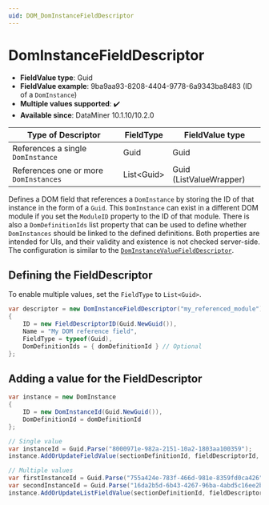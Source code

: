 ```yaml
---
uid: DOM_DomInstanceFieldDescriptor
---
```


# DomInstanceFieldDescriptor

- **FieldValue type**: Guid
- **FieldValue example**: 9ba9aa93-8208-4404-9778-6a9343ba8483 (ID of a `DomInstance`)
- **Multiple values supported**: :heavy_check_mark:
- **Available since**: DataMiner 10.1.10/10.2.0

| Type of Descriptor | FieldType | FieldValue type |
|--------------------|-----------|-----------------|
| References a single `DomInstance` | Guid | Guid |
| References one or more `DomInstances` | List\<Guid\> | Guid (ListValueWrapper) |

Defines a DOM field that references a `DomInstance` by storing the ID of that instance in the form of a `Guid`. This `DomInstance` can exist in a different DOM module if you set the `ModuleID` property to the ID of that module. There is also a `DomDefinitionIds` list property that can be used to define whether `DomInstances` should be linked to the defined definitions. Both properties are intended for UIs, and their validity and existence is not checked server-side. The configuration is similar to the [`DomInstanceValueFieldDescriptor`](xref:DOM_DomInstanceValueFieldDescriptor).

## Defining the FieldDescriptor

To enable multiple values, set the `FieldType` to `List<Guid>`.

```csharp
var descriptor = new DomInstanceFieldDescriptor("my_referenced_module")
{
    ID = new FieldDescriptorID(Guid.NewGuid()),
    Name = "My DOM reference field",
    FieldType = typeof(Guid), 
    DomDefinitionIds = { domDefinitionId } // Optional
};
```

## Adding a value for the FieldDescriptor

```csharp
var instance = new DomInstance
{
    ID = new DomInstanceId(Guid.NewGuid()),
    DomDefinitionId = domDefinitionId
};

// Single value
var instanceId = Guid.Parse("8000971e-982a-2151-10a2-1803aa100359");
instance.AddOrUpdateFieldValue(sectionDefinitionId, fieldDescriptorId, instanceId);

// Multiple values
var firstInstanceId = Guid.Parse("755a424e-783f-466d-981e-8359fd0ca426");
var secondInstanceId = Guid.Parse("16da2b5d-6b43-4267-96ba-4abd5c16ee2b");
instance.AddOrUpdateListFieldValue(sectionDefinitionId, fieldDescriptorId, new List<Guid> { firstInstanceId, secondInstanceId });
```
